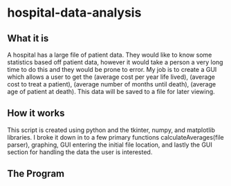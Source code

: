 # hospital-data-analysis
## What it is
A hospital has a large file of patient data.  They would like to know some statistics based off patient data, however it would take a person a very long time to do
this and they would be prone to error.  My job is to create a GUI which allows a user to get the (average cost per year life lived), (average cost to treat a patient),
(average number of months until death), (average age of patient at death).  This data will be saved to a file for later viewing.

## How it works
This script is created using python and the tkinter, numpy, and matplotlib libraries.  I broke it down in to a few primary functions calculateAverages(file parser),
graphing, GUI entering the initial file location, and lastly the GUI section for handling the data the user is interested.

## The Program
